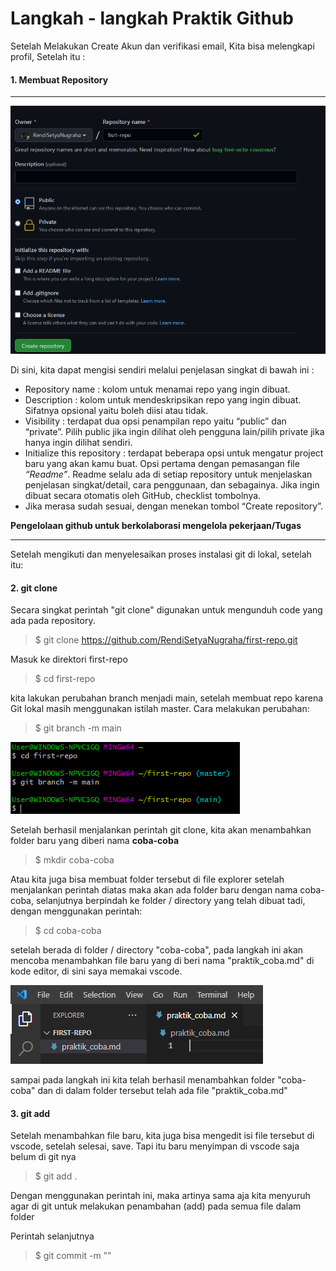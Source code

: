 # Langkah - langkah Praktik Github

Setelah Melakukan Create Akun dan verifikasi email, Kita bisa melengkapi profil, Setelah itu :

#### 1. Membuat Repository
---
<img src = "image/create_repo.PNG">

Di sini, kita dapat mengisi sendiri melalui penjelasan singkat di bawah ini :
* Repository name : kolom untuk menamai repo yang ingin dibuat.
* Description : kolom untuk mendeskripsikan repo yang ingin dibuat. Sifatnya opsional yaitu boleh diisi atau tidak.
* Visibility : terdapat dua opsi penampilan repo yaitu “public” dan “private”. Pilih public jika ingin dilihat oleh pengguna lain/pilih private jika hanya ingin dilihat sendiri.
* Initialize this repository : terdapat beberapa opsi untuk mengatur project baru yang akan kamu buat. Opsi pertama dengan pemasangan file *“Readme”*. Readme selalu ada di setiap repository untuk menjelaskan penjelasan singkat/detail, cara penggunaan, dan sebagainya. Jika ingin dibuat secara otomatis oleh GitHub, checklist tombolnya.
* Jika merasa sudah sesuai, dengan menekan tombol “Create repository”.


**Pengelolaan github untuk berkolaborasi mengelola pekerjaan/Tugas**
<hr>
Setelah mengikuti dan menyelesaikan proses instalasi git di lokal, setelah itu:

#### 2. git clone
Secara singkat perintah "git clone" digunakan untuk mengunduh code yang ada pada repository.
> $ git clone https://github.com/RendiSetyaNugraha/first-repo.git

Masuk ke direktori first-repo
> $ cd first-repo

kita lakukan perubahan branch menjadi main, setelah membuat repo karena Git lokal masih menggunakan istilah master. Cara melakukan perubahan:
> $ git branch -m main

<img src="image/git branch.PNG">

Setelah berhasil menjalankan perintah git clone, kita akan menambahkan folder baru yang diberi nama **coba-coba**
> $ mkdir coba-coba

Atau kita juga bisa membuat folder tersebut di file explorer setelah menjalankan perintah diatas maka akan ada folder baru dengan nama coba-coba, selanjutnya berpindah ke folder / directory yang telah dibuat tadi, dengan menggunakan perintah:
> $ cd coba-coba

setelah berada di folder / directory "coba-coba", pada langkah ini akan mencoba menambahkan file baru yang di beri nama "praktik_coba.md" di kode editor, di sini saya memakai vscode.

<img src = "image/file praktik_coba.PNG">

sampai pada langkah ini kita telah berhasil menambahkan folder "coba-coba" dan di dalam folder tersebut telah ada file "praktik_coba.md"

#### 3. git add
Setelah menambahkan file baru, kita juga bisa mengedit isi file tersebut di vscode, setelah selesai, save.
Tapi itu baru menyimpan di vscode saja belum di git nya

> $ git add .

Dengan menggunakan perintah ini, maka artinya sama aja kita menyuruh agar di git untuk melakukan penambahan (add) pada semua file dalam folder

Perintah selanjutnya
> $ git commit -m "<isi pesan>"
 